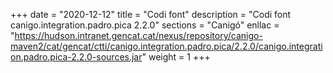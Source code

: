 +++
date        = "2020-12-12"
title       = "Codi font"
description = "Codi font canigo.integration.padro.pica 2.2.0"
sections    = "Canigó"
enllac		= "https://hudson.intranet.gencat.cat/nexus/repository/canigo-maven2/cat/gencat/ctti/canigo.integration.padro.pica/2.2.0/canigo.integration.padro.pica-2.2.0-sources.jar"
weight		= 1
+++
